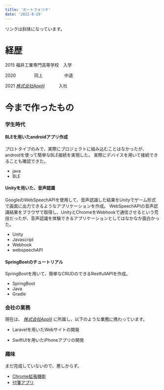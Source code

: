```yaml
---
title: 'ポートフォリオ'
date: '2022-8-29'
---
```

リンクは斜体になっています。

# 経歴
2015 福井工業専門高等学校　入学

2020 　　　　同上　　　　　中退

2021  *[株式会社Applil](http://www.applil.com/)*   　　　入社

# 今まで作ったもの
### 学生時代
#### BLEを用いたandroidアプリ作成
プロトタイプのみで、実際にプロジェクトに組み込むことはなかったが、androidを使って簡単なBLE接続を実現した。
実際にデバイスを用いて接続できることも確認できた。
* java
* BLE

#### Unityを用いた、音声認識
GoogleのWebSpeechAPIを使用して、音声認識した結果をUnityでゲーム形式で画面に出力できるようなアプリケーションを作成。
WebSpeechAPIの音声認識結果をブラウザで取得し、UnityとChromeをWebhookで通信させるという荒技だったが、音声認識を体験できるアプリケーションとしてはなかなか面白かった。
* Unity
* Javascript
* Webhook
* webspeechAPI

#### SpringBootのチュートリアル
SpringBootを用いて、簡単なCRUDのできるRestfullAPIを作成。
* SpringBoot
* Java
* Gradle

### 会社の業務
現在は、 *[株式会社Applil](http://www.applil.com/)* に所属し、以下のような業務に携わっています。
* Laravelを用いたWebサイトの開発

* SwiftUIを用いたiPhoneアプリの開発


### 趣味
まだ完成していないので、悪しからず。

* [Chrome拡張機能](https://github.com/P0ngCh4ng/WebShiori)
* [付箋アプリ](https://github.com/P0ngCh4ng/flip_stickies)
